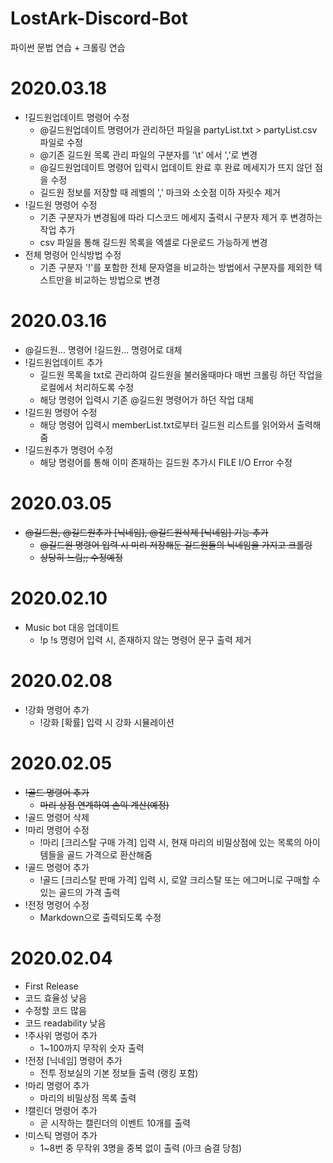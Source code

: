 # LostArk-Discord-Bot
파이썬 문법 연습 + 크롤링 연습
# 2020.03.18
 * !길드원업데이트 명령어 수정
    - @길드원업데이트 명령어가 관리하던 파일을 partyList.txt > partyList.csv 파일로 수정
    - @기존 길드원 목록 관리 파일의 구분자를 '\t' 에서 ','로 변경
    - @길드원업데이트 명령어 입력시 업데이트 완료 후 완료 메세지가 뜨지 않던 점을 수정
    - 길드원 정보를 저장할 때 레벨의 ',' 마크와 소숫점 이하 자릿수 제거
 * !길드원 명령어 수정
    - 기존 구분자가 변경됨에 따라 디스코드 메세지 출력시 구분자 제거 후 변경하는 작업 추가
    - csv 파일을 통해 길드원 목록을 엑셀로 다운로드 가능하게 변경
 * 전체 명령어 인식방법 수정
    - 기존 구분자 '!'를 포함한 전체 문자열을 비교하는 방법에서 구분자를 제외한 텍스트만을 비교하는 방법으로 변경
# 2020.03.16
 * @길드원... 명령어 !길드원... 명령어로 대체
 * !길드원업데이트 추가
    - 길드원 목록을 txt로 관리하여 길드원을 불러올때마다 매번 크롤링 하던 작업을 로컬에서 처리하도록 수정
    - 해당 명령어 입력시 기존 @길드원 명령어가 하던 작업 대체
 * !길드원 명령어 수정
    - 해당 명령어 입력시 memberList.txt로부터 길드원 리스트를 읽어와서 출력해줌
 * !길드원추가 명령어 수정
    - 해당 명령어를 통해 이미 존재하는 길드원 추가시 FILE I/O Error 수정
# 2020.03.05
 * ~~@길드원, @길드원추가 [닉네임], @길드원삭제 [닉네임] 기능 추가~~
    - ~~@길드원 명령어 입력 시 미리 저장해둔 길드원들의 닉네임을 가지고 크롤링~~
    - ~~상당히 느림;; 수정예정~~
# 2020.02.10
 * Music bot 대응 업데이트
    - !p !s 명령어 입력 시, 존재하지 않는 명령어 문구 출력 제거
# 2020.02.08
 * !강화 명령어 추가
    - !강화 [확률] 입력 시 강화 시뮬레이션
# 2020.02.05
 * ~~!골드 명령어 추가~~
    - ~~마리 상점 연계하여 손익 계산(예정)~~
 * !골드 명령어 삭제
 * !마리 명령어 수정
    - !마리 [크리스탈 구매 가격] 입력 시, 현재 마리의 비밀상점에 있는 목록의 아이템들을 골드 가격으로 환산해줌
 * !골드 명령어 추가
    - !골드 [크리스탈 판매 가격] 입력 시, 로얄 크리스탈 또는 에그머니로 구매할 수 있는 골드의 가격 출력
 * !전정 명령어 수정
    - Markdown으로 출력되도록 수정
# 2020.02.04
 * First Release
 * 코드 효율성 낮음
 * 수정할 코드 많음
 * 코드 readability 낮음
 * !주사위 명렁어 추가
    - 1~100까지 무작위 숫자 출력
 * !전정 [닉네임] 명령어 추가
    - 전투 정보실의 기본 정보들 출력 (랭킹 포함)
 * !마리 명령어 추가
    - 마리의 비밀상점 목록 출력
 * !캘린더 명령어 추가
    - 곧 시작하는 캘린더의 이벤트 10개를 출력
 * !미스틱 명령어 추가
    - 1~8번 중 무작위 3명을 중복 없이 출력 (아크 숨결 당첨)
